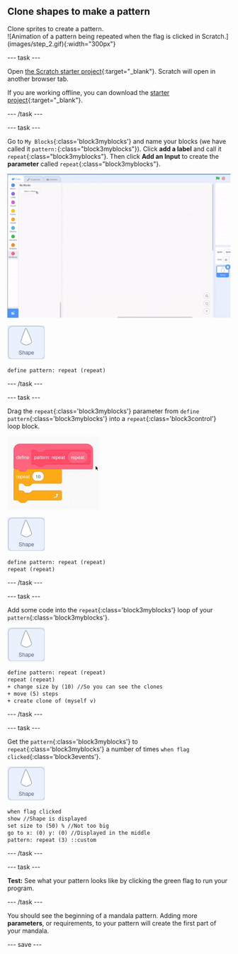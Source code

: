 ## Clone shapes to make a pattern

<div style="display: flex; flex-wrap: wrap">
<div style="flex-basis: 200px; flex-grow: 1; margin-right: 15px;">
Clone sprites to create a pattern.
</div>
<div>
![Animation of a pattern being repeated when the flag is clicked in Scratch.](images/step_2.gif){:width="300px"}
</div>
</div>

--- task ---

Open [the Scratch starter project](https://scratch.mit.edu/projects/540476254/){:target="_blank"}. Scratch will open in another browser tab. 

If you are working offline, you can download the [starter project](https://scratch.mit.edu/projects/540476254/){:target="_blank"}.

--- /task ---

--- task ---

Go to `My Blocks`{:class='block3myblocks'} and name your blocks (we have called it `pattern:`{:class="block3myblocks"}). Click **add a label** and call it `repeat`{:class="block3myblocks"}. Then click **Add an Input** to create the **parameter** called `repeat`{:class="block3myblocks"}.


![Animation of a 'my blocks' block and an additional parameter being added.](images/add-parameter.gif)

![The shape sprite.](images/shape_sprite.png)

```blocks3
define pattern: repeat (repeat)
```

--- /task ---

--- task ---

Drag the `repeat`{:class='block3myblocks'} parameter from `define pattern`{:class='block3myblocks'} into a `repeat`{:class='block3control'} loop block.

![Animation showing the 'repeat' parameter being dragged from the 'define' block and into the 'repeat' block.](images/use-repeat.gif)

![The shape sprite.](images/shape_sprite.png)

```blocks3
define pattern: repeat (repeat)
repeat (repeat)
```

--- /task ---


--- task ---

Add some code into the `repeat`{:class='block3myblocks'} loop of your `pattern`{:class='block3myblocks'}.

![The shape sprite.](images/shape_sprite.png)

```blocks3
define pattern: repeat (repeat)
repeat (repeat)
+ change size by (10) //So you can see the clones
+ move (5) steps 
+ create clone of (myself v)
```

--- /task ---


--- task ---

Get the `pattern`{:class='block3myblocks'} to `repeat`{:class='block3myblocks'} a number of times `when flag clicked`{:class='block3events'}. 

![The shape sprite.](images/shape_sprite.png)
```blocks3
when flag clicked
show //Shape is displayed 
set size to (50) % //Not too big
go to x: (0) y: (0) //Displayed in the middle
pattern: repeat (3) ::custom
```

--- /task ---


--- task ---

**Test:** See what your pattern looks like by clicking the green flag to run your program.

--- /task ---

You should see the beginning of a mandala pattern. Adding more **parameters**, or requirements, to your pattern will create the first part of your mandala.

--- save ---
